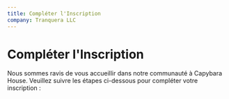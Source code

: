 ```yaml
---
title: Compléter l'Inscription
company: Tranquera LLC
---
```


# Compléter l'Inscription

Nous sommes ravis de vous accueillir dans notre communauté à Capybara House. Veuillez suivre les étapes ci-dessous pour compléter votre inscription :
